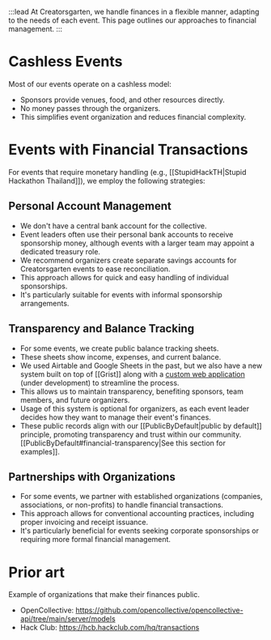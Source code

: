 :::lead
At Creatorsgarten, we handle finances in a flexible manner, adapting to the needs of each event. This page outlines our approaches to financial management.
:::

# Cashless Events

Most of our events operate on a cashless model:

- Sponsors provide venues, food, and other resources directly.
- No money passes through the organizers.
- This simplifies event organization and reduces financial complexity.

# Events with Financial Transactions

For events that require monetary handling (e.g., [[StupidHackTH|Stupid Hackathon Thailand]]), we employ the following strategies:

## Personal Account Management

- We don't have a central bank account for the collective.
- Event leaders often use their personal bank accounts to receive sponsorship money, although events with a larger team may appoint a dedicated treasury role.
- We recommend organizers create separate savings accounts for Creatorsgarten events to ease reconciliation.
- This approach allows for quick and easy handling of individual sponsorships.
- It's particularly suitable for events with informal sponsorship arrangements.

## Transparency and Balance Tracking

- For some events, we create public balance tracking sheets.
- These sheets show income, expenses, and current balance.
- We used Airtable and Google Sheets in the past, but we also have a new system built on top of [[Grist]] along with a [custom web application](https://github.com/creatorsgarten/GrtnFi) (under development) to streamline the process.
- This allows us to maintain transparency, benefiting sponsors, team members, and future organizers.
- Usage of this system is optional for organizers, as each event leader decides how they want to manage their event's finances.
- These public records align with our [[PublicByDefault|public by default]] principle, promoting transparency and trust within our community. [[PublicByDefault#financial-transparency|See this section for examples]].

## Partnerships with Organizations

- For some events, we partner with established organizations (companies, associations, or non-profits) to handle financial transactions.
- This approach allows for conventional accounting practices, including proper invoicing and receipt issuance.
- It's particularly beneficial for events seeking corporate sponsorships or requiring more formal financial management.

# Prior art

Example of organizations that make their finances public.

- OpenCollective: <https://github.com/opencollective/opencollective-api/tree/main/server/models>
- Hack Club: <https://hcb.hackclub.com/hq/transactions>